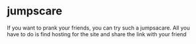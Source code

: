 # jumpscare
If you want to prank your friends, you can try such a jumpsacare. All you have to do is find hosting for the site and share the link with your friend
